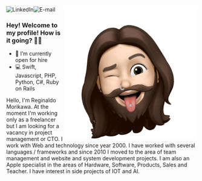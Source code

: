 
<img align="right" src="assets/150927495_176633587593458_5480115881411313317_n.png" width="350"/>

<a href="https://www.linkedin.com/in/morikawa77">
<img align="left" alt="LinkedIn" src="https://img.shields.io/badge/-Reginaldo%20Morikawa-blue"/>
</a>

<a href="mailto:morikawa77@gmail.com">
<img align="left" alt="E-mail" src="https://img.shields.io/badge/-How%20to%20reach%20me-red"/>
</a>

<br/>

### Hey! Welcome to my profile! How is it going? 👋🥰

- 🎯 I’m currently open for hire
- 💻 Swift, Javascript, PHP, Python, C#, Ruby on Rails

Hello, I'm Reginaldo Morikawa.
At the moment I'm working only as a freelancer but I am looking for a vacancy in project management or CTO.
I work with Web and technology since year 2000.
I have worked with several languages / frameworks and since 2010 I moved to the area of team management and website and system development projects.
I am also an Apple specialist in the areas of Hardware, Software, Products, Sales and Teacher.
I have interest in side projects of IOT and AI.